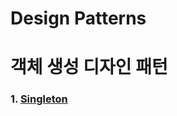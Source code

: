 # Design Patterns

# 객체 생성 디자인 패턴
### 1. [Singleton](java/dev/glory/designpattern/singleton/Singleton.md)
